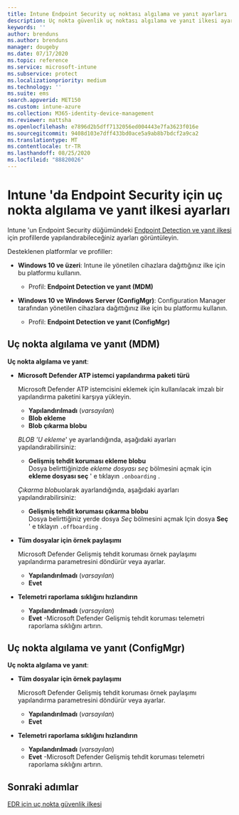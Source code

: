 ```yaml
---
title: Intune Endpoint Security uç noktası algılama ve yanıt ayarları | Microsoft Docs
description: Uç nokta güvenlik uç noktası algılama ve yanıt ilkesi ayarları Microsoft Intune
keywords: ''
author: brenduns
ms.author: brenduns
manager: dougeby
ms.date: 07/17/2020
ms.topic: reference
ms.service: microsoft-intune
ms.subservice: protect
ms.localizationpriority: medium
ms.technology: ''
ms.suite: ems
search.appverid: MET150
ms.custom: intune-azure
ms.collection: M365-identity-device-management
ms.reviewer: mattsha
ms.openlocfilehash: e7896d2b5dff7132056ed004443e7fa3623f016e
ms.sourcegitcommit: 9408d103e7dff433bd0ace5a9ab8b7bdcf2a9ca2
ms.translationtype: MT
ms.contentlocale: tr-TR
ms.lasthandoff: 08/25/2020
ms.locfileid: "88820026"
---
```

# <a name="endpoint-detection-and-response-policy-settings-for-endpoint-security-in-intune"></a>Intune 'da Endpoint Security için uç nokta algılama ve yanıt ilkesi ayarları

Intune 'un Endpoint Security düğümündeki [Endpoint Detection ve yanıt ilkesi](../protect/endpoint-security-edr-policy.md) için profillerde yapılandırabileceğiniz ayarları görüntüleyin.

Desteklenen platformlar ve profiller:

- **Windows 10 ve üzeri**: Intune ile yönetilen cihazlara dağıttığınız ilke için bu platformu kullanın.
  - Profil: **Endpoint Detection ve yanıt (MDM)**

- **Windows 10 ve Windows Server (ConfigMgr)**: Configuration Manager tarafından yönetilen cihazlara dağıttığınız ilke için bu platformu kullanın.
  - Profil: **Endpoint Detection ve yanıt (ConfigMgr)**

## <a name="endpoint-detection-and-response-mdm"></a>Uç nokta algılama ve yanıt (MDM)

**Uç nokta algılama ve yanıt**:

- **Microsoft Defender ATP istemci yapılandırma paketi türü**

  Microsoft Defender ATP istemcisini eklemek için kullanılacak imzalı bir yapılandırma paketini karşıya yükleyin.

  - **Yapılandırılmadı** (*varsayılan*)
  - **Blob ekleme**  
  - **Blob çıkarma blobu**  

  *BLOB 'U ekleme*' ye ayarlandığında, aşağıdaki ayarları yapılandırabilirsiniz:

  - **Gelişmiş tehdit koruması ekleme blobu**  
    Dosya belirttiğinizde *ekleme dosyası seç* bölmesini açmak için **ekleme dosyası seç** ' e tıklayın `.onboarding` .

  *Çıkarma blobu*olarak ayarlandığında, aşağıdaki ayarları yapılandırabilirsiniz:
  
  - **Gelişmiş tehdit koruması çıkarma blobu**  
     Dosya belirttiğiniz yerde dosya *Seç* bölmesini açmak Için dosya **Seç** ' e tıklayın `.offboarding` .

- **Tüm dosyalar için örnek paylaşımı**  

  Microsoft Defender Gelişmiş tehdit koruması örnek paylaşımı yapılandırma parametresini döndürür veya ayarlar.  
  - **Yapılandırılmadı**   (*varsayılan*)
  - **Evet**

- **Telemetri raporlama sıklığını hızlandırın**

  - **Yapılandırılmadı**   (*varsayılan*)
  - **Evet** -Microsoft Defender Gelişmiş tehdit koruması telemetri raporlama sıklığını artırın.

## <a name="endpoint-detection-and-response-configmgr"></a>Uç nokta algılama ve yanıt (ConfigMgr)

**Uç nokta algılama ve yanıt**:

- **Tüm dosyalar için örnek paylaşımı**  

  Microsoft Defender Gelişmiş tehdit koruması örnek paylaşımı yapılandırma parametresini döndürür veya ayarlar.  
  - **Yapılandırılmadı**   (*varsayılan*)
  - **Evet**

- **Telemetri raporlama sıklığını hızlandırın**

  - **Yapılandırılmadı**   (*varsayılan*)
  - **Evet** -Microsoft Defender Gelişmiş tehdit koruması telemetri raporlama sıklığını artırın.

## <a name="next-steps"></a>Sonraki adımlar

[EDR için uç nokta güvenlik ilkesi](../protect/endpoint-security-edr-policy.md)
